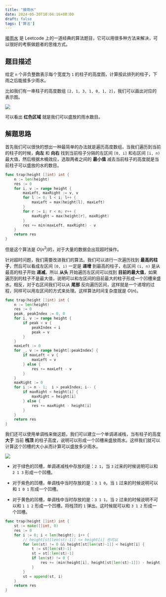 ```yaml
---
title: "接雨水"
date: 2024-05-20T10:04:16+08:00
draft: false
tags: ['算法']
---
```


[接雨水](https://leetcode.cn/problems/trapping-rain-water/) 是 Leetcode 上的一道经典的算法题目，它可以用很多种方法来解决，可以很好的考察做题者的思维方式。

<!--more-->

## 题目描述

给定 `n` 个非负整数表示每个宽度为 `1` 的柱子的高度图，计算按此排列的柱子，下雨之后能接多少雨水。

比如我们有一串柱子的高度数组 `[2, 1, 3, 1, 0, 1, 2]`，我们可以画出对应的表示图。

![](https://images.52funny.io/blog/2024-EJhIq2.png)

可以看出 **红色区域** 就是我们可以盛放的雨水数目。



## 解题思路

首先我们可以很快的想出一种最简单的办法就是遍历高度数组，当我们遍历到当前的柱子的时候，**向左** 和 **向右** 找到当前柱子分隔的左区间 `[0, i]` 和右区间 `[i, n)` 最大值，然后根据木桶效应，选取两者之间的 **最小值** 减去当前柱子的高度就是当前柱子可以盛放的水的数目。

```go
func trap(height []int) int {
    n := len(height)
    res := 0
    for i, v := range height {
        maxLeft, maxRight := v, v
        for l := 0; l < i; l++ {
            maxLeft = max(height[l], maxLeft)
        }
        for r := i; r < n; r++ {
            maxRight = max(height[r], maxRight)
        }
        res += min(maxLeft, maxRight) - v
    }
    return res
}
```

但是这个算法是 $O(n^{2})$​ 的，对于大量的数据会出现超时操作。



针对超时问题，我们需要改进我们的算法。我们可以进行一次遍历找到 **最高的柱子**，然后可以看成左区间 `[0, i)` 一定是  **递增** 到最高的柱子，右区间 `(i, n)` 是从最高的柱子开始 **递减**。所以 **从头** 开始遍历左区间可以找到  **目前的最大值**，如果遍历到的柱子不是最大值，说明可以和左区间的目前最大的柱子形成一个凹槽来盛水。相反，对于右区间我们可以从 **尾部** 反向遍历区间，这样就是一个递增的过程，同样可以用左区间的方式来处理。这样算法时间复杂度就是 $O(n)$。

```go
func trap(height []int) int {
    n := len(height)
    res := 0
    peak, peakIndex := 0, 0
    for i, v := range height {
        if peak < v {
            peakIndex = i
            peak = v
        }
    }
    maxLeft := 0
    for _, v := range height[:peakIndex] {
        if maxLeft < v {
            maxLeft = v
        } else {
            res += maxLeft - v
        }
    }
    maxRight := 0
    for i := n - 1;  i > peakIndex; i-- {
        if maxRight < height[i] {
            maxRight = height[i]
        } else {
            res += maxRight - height[i]
        }
    }
    return res
}
```



我们还可以使用单调栈来做这题，我们可以建立一个单调递减栈，当有柱子的高度 **大于** 当前 **栈顶** 的柱子高度，说明可以形成一个凹槽来盛放雨水。这样我们就可以计算这个凹槽的大小从而计算可以盛放多少雨水。

![](https://images.52funny.io/blog/2024-v8OMVC.png)

- 对于绿色的凹槽，单调递减栈中存放的是：`2 1`，当 `3` 过来的时候说明可以和 `2 1 3` 形成一个凹槽。

- 对于紫色的凹槽，单调栈中当时存放的是：`3 1 0`，当 `1` 过来的时候说明可以和 `1 0 1` 形成一个凹槽。

- 对于黄色的凹槽，单调栈中当时存放的是：`3 1 1`，当 `2` 过来的时候说明不可以和 `1 1 2` 形成一个凹槽，将栈顶的 `1` 弹出。这时候就可以和 `3 1 2` 形成一个凹槽。



```go
func trap(height []int) int {
	st := make([]int, 0)
	res := 0
	for i := 0; i < len(height); i++ {
		// height[st[len(st)-1]] <= height[i] 也可以
		for len(st) != 0 && height[st[len(st)-1]] < height[i] {
			t := st[len(st)-1]
			st = st[:len(st)-1]
			if len(st) != 0 {
				res += (min(height[i], height[st[len(st)-1]]) - height[t]) * (i - st[len(st)-1] - 1)
			}
		}
		st = append(st, i)
	}
	return res
}
```

